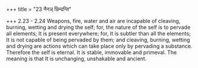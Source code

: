 +++
title = "23 नैनञ् छिन्दन्ति"

+++
2.23 - 2.24 Weapons, fire, water and air are incapable of cleaving,
burning, wetting and drying the self; for, the nature of the self is to pervade all elements; It is present everywhere; for, It is subtler than all the elements; It is not capable of being pervaded by them; and cleaving, burning, wetting and drying are actions which can take place only by pervading a substance. Therefore the self is eternal. It is stable, immovable and primeval. The meaning is that It is unchanging,
unshakable and ancient.
